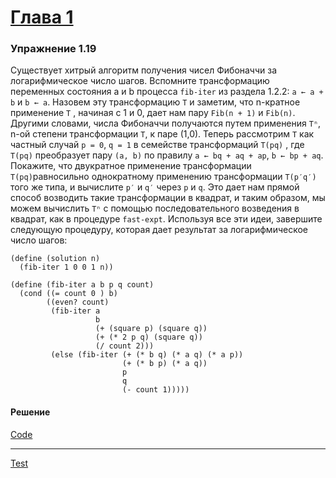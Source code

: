 # [Глава 1](../index.md#Глава-1-Построение-абстракций-с-помощью-процедур)

### Упражнение 1.19
Существует хитрый алгоритм получения чисел Фибоначчи за логарифмическое число шагов. Вспомните трансформацию переменных состояния a и b процесса `fib-iter` из раздела 1.2.2: `a ← a + b` и `b ← a`. Назовем эту трансформацию `T` и заметим, что n-кратное применение `T` , начиная с 1 и 0, дает нам пару `Fib(n + 1)` и `Fib(n)`. Другими словами, числа Фибоначчи получаются путем применения `Tⁿ`, n-ой степени трансформации `T`, к паре (1,0). Теперь рассмотрим `T` как частный случай `p = 0`, `q = 1` в семействе трансформаций `T(pq)` , где `T(pq)` преобразует пару `(a, b)` по правилу `a ← bq + aq + ap`, `b ← bp + aq`. Покажите, что двукратное применение трансформации `T(pq)`равносильно однократному применению трансформации `T(p′q′)` того же типа, и вычислите `p′` и `q′` через `p` и `q`. Это дает нам прямой способ возводить такие трансформации в квадрат, и таким образом, мы можем вычислить `Tⁿ` с помощью последовательного возведения в квадрат, как в процедуре `fast-expt`. Используя все эти идеи, завершите следующую процедуру, которая дает результат за логарифмическое число шагов:

```racket
(define (solution n)
  (fib-iter 1 0 0 1 n))

(define (fib-iter a b p q count)
  (cond ((= count 0 ) b)
        ((even? count)
         (fib-iter a
                   b
                   (+ (square p) (square q))
                   (+ (* 2 p q) (square q))
                   (/ count 2)))
         (else (fib-iter (+ (* b q) (* a q) (* a p))
                         (+ (* b p) (* a q))
                         p
                         q
                         (- count 1)))))
```

#### Решение
[Code](../../racket/src/chapter01/1_19.rkt)
***
[Test](../../racket/test/chapter01/1_19.rkt)